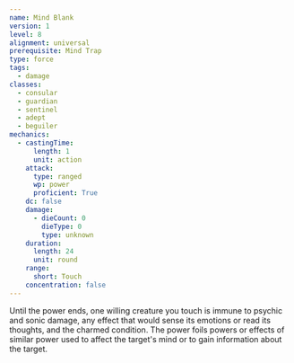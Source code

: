 ```yaml
---
name: Mind Blank
version: 1
level: 8
alignment: universal
prerequisite: Mind Trap
type: force
tags:
  - damage
classes:
  - consular
  - guardian
  - sentinel
  - adept
  - beguiler
mechanics:
  - castingTime:
      length: 1
      unit: action
    attack:
      type: ranged
      wp: power
      proficient: True
    dc: false
    damage:
      - dieCount: 0
        dieType: 0
        type: unknown
    duration:
      length: 24
      unit: round
    range:
      short: Touch
    concentration: false
---
```

Until the power ends, one willing creature you touch is immune to psychic and sonic damage, any effect that would sense its emotions or read its thoughts, and the charmed condition. The power foils powers or effects of similar power used to affect the target's mind or to gain information about the target.
    